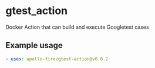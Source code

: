 # gtest_action
Docker Action that can build and execute Googletest cases

## Example usage
```yaml
- uses: apollo-fire/gtest-action@v0.0.2
```
